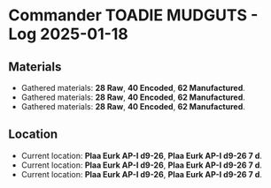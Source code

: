 # Commander TOADIE MUDGUTS - Log 2025-01-18

## Materials
- Gathered materials: **28 Raw**, **40 Encoded**, **62 Manufactured**.
- Gathered materials: **28 Raw**, **40 Encoded**, **62 Manufactured**.
- Gathered materials: **28 Raw**, **40 Encoded**, **62 Manufactured**.

## Location
- Current location: **Plaa Eurk AP-I d9-26**, **Plaa Eurk AP-I d9-26 7 d**.
- Current location: **Plaa Eurk AP-I d9-26**, **Plaa Eurk AP-I d9-26 7 d**.
- Current location: **Plaa Eurk AP-I d9-26**, **Plaa Eurk AP-I d9-26 7 d**.

